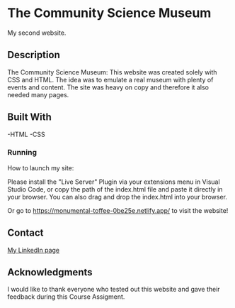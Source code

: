 # The Community Science Museum
My second website.

## Description
The Community Science Museum: This website was created solely with CSS and HTML. The idea was to emulate a real museum with plenty of events and content. The site was heavy on copy and therefore it also needed many pages.


## Built With

-HTML
-CSS

### Running

How to launch my site:

Please install the "Live Server" Plugin via your extensions menu in Visual Studio Code, or copy the path of the index.html file and paste it directly in your browser. You can also drag and drop the index.html into your browser.

Or go to https://monumental-toffee-0be25e.netlify.app/ to visit the website!
## Contact

[My LinkedIn page](https://www.linkedin.com/in/alex-storm-skoglund-13764372/)

## Acknowledgments

I would like to thank everyone who tested out this website and gave their feedback during this Course Assigment. 
